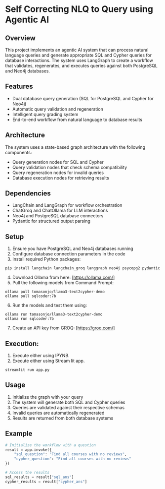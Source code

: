 # Self Correcting NLQ to Query using Agentic AI

## Overview
This project implements an agentic AI system that can process natural language queries and generate appropriate SQL and Cypher queries for database interactions. The system uses LangGraph to create a workflow that validates, regenerates, and executes queries against both PostgreSQL and Neo4j databases.

## Features
- Dual database query generation (SQL for PostgreSQL and Cypher for Neo4j)
- Automatic query validation and regeneration
- Intelligent query grading system
- End-to-end workflow from natural language to database results

## Architecture
The system uses a state-based graph architecture with the following components:
- Query generation nodes for SQL and Cypher
- Query validation nodes that check schema compatibility
- Query regeneration nodes for invalid queries
- Database execution nodes for retrieving results

## Dependencies
- LangChain and LangGraph for workflow orchestration
- ChatGroq and ChatOllama for LLM interactions
- Neo4j and PostgreSQL database connectors
- Pydantic for structured output parsing

## Setup
1. Ensure you have PostgreSQL and Neo4j databases running
2. Configure database connection parameters in the code
3. Install required Python packages:
```
pip install langchain langchain_groq langgraph neo4j psycopg2 pydantic
```
4. Download Ollama from here: [https://ollama.com/]
5. Pull the following models from Command Prompt:
```
ollama pull tomasonjo/llama3-text2cypher-demo
ollama pull sqlcoder:7b
```
6.  Run the models and test them using:
```
ollama run tomasonjo/llama3-text2cypher-demo
ollama run sqlcoder:7b
```
7. Create an API key from GROQ: [https://groq.com/]

## Execution:
1. Execute either using IPYNB.
2. Execute either using Stream lit app.
```
streamlit run app.py
```

## Usage
1. Initialize the graph with your query
2. The system will generate both SQL and Cypher queries
3. Queries are validated against their respective schemas
4. Invalid queries are automatically regenerated
5. Results are returned from both database systems

## Example
```python
# Initialize the workflow with a question
result = app.invoke({
    "sql_question": "Find all courses with no reviews",
    "cypher_question": "Find all courses with no reviews"
})

# Access the results
sql_results = result["sql_ans"]
cypher_results = result["cypher_ans"]
```
